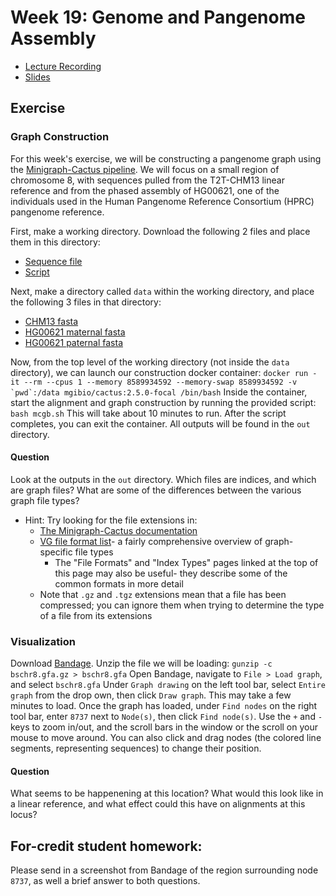 # Week 19: Genome and Pangenome Assembly

- [Lecture Recording](https://wustl.box.com/s/ebyw0832qhmp7ck19vo0c84gdxk2yiti)
- [Slides](Genome-Pangenome-Assembly.pdf)

## Exercise

### Graph Construction

For this week's exercise, we will be constructing a pangenome graph using the [Minigraph-Cactus pipeline](https://github.com/ComparativeGenomicsToolkit/cactus/blob/master/doc/pangenome.md). We will focus on a small region of chromosome 8, with sequences pulled from the T2T-CHM13 linear reference and from the phased assembly of HG00621, one of the individuals used in the Human Pangenome Reference Consortium (HPRC) pangenome reference. 

First, make a working directory. Download the following 2 files and place them in this directory:
- [Sequence file](https://storage.googleapis.com/icts-precision-health-bfx-workshop-public-data/pangenome/seqfile)
- [Script](https://storage.googleapis.com/icts-precision-health-bfx-workshop-public-data/pangenome/mcgb.sh)

Next, make a directory called `data` within the working directory, and place the following 3 files in that directory:

- [CHM13 fasta](https://storage.googleapis.com/icts-precision-health-bfx-workshop-public-data/pangenome/data/CHM13chr8.fasta)
- [HG00621 maternal fasta](https://storage.googleapis.com/icts-precision-health-bfx-workshop-public-data/pangenome/data/HG00621chr8_mat.fasta)
- [HG00621 paternal fasta](https://storage.googleapis.com/icts-precision-health-bfx-workshop-public-data/pangenome/data/HG00621chr8_pat.fasta)

Now, from the top level of the working directory (not inside the `data` directory), we can launch our construction docker container:
``docker run -it --rm --cpus 1 --memory 8589934592 --memory-swap 8589934592 -v `pwd`:/data mgibio/cactus:2.5.0-focal /bin/bash``
Inside the container, start the alignment and graph construction by running the provided script:
`bash mcgb.sh`
This will take about 10 minutes to run. After the script completes, you can exit the container. All outputs will be found in the `out` directory. 

#### Question
Look at the outputs in the `out` directory. Which files are indices, and which are graph files? What are some of the differences between the various graph file types?
- Hint: Try looking for the file extensions in:
	- [The Minigraph-Cactus documentation](https://github.com/ComparativeGenomicsToolkit/cactus/blob/master/doc/pangenome.md#output)
	- [VG file format list](https://github.com/vgteam/vg/wiki/File-Types)- a fairly comprehensive overview of graph-specific file types
		- The "File Formats" and "Index Types" pages linked at the top of this page may also be useful- they describe some of the common formats in more detail
	- Note that `.gz` and `.tgz` extensions mean that a file has been compressed; you can ignore them when trying to determine the type of a file from its extensions

### Visualization
Download [Bandage](https://rrwick.github.io/Bandage/).
Unzip the file we will be loading: `gunzip -c bschr8.gfa.gz > bschr8.gfa`
Open Bandage, navigate to `File > Load graph`, and select `bschr8.gfa`
Under `Graph drawing` on the left tool bar, select `Entire graph` from the drop own, then click `Draw graph`. This may take a few minutes to load. 
Once the graph has loaded, under `Find nodes` on the right tool bar, enter `8737` next to `Node(s)`, then click `Find node(s)`.
Use the `+` and `-` keys to zoom in/out, and the scroll bars in the window or the scroll on your mouse to move around. You can also click and drag nodes (the colored line segments, representing sequences) to change their position.

#### Question
What seems to be happenening at this location? What would this look like in a linear reference, and what effect could this have on alignments at this locus?

## For-credit student homework:
Please send in a screenshot from Bandage of the region surrounding node `8737`, as well a brief answer to both questions.

